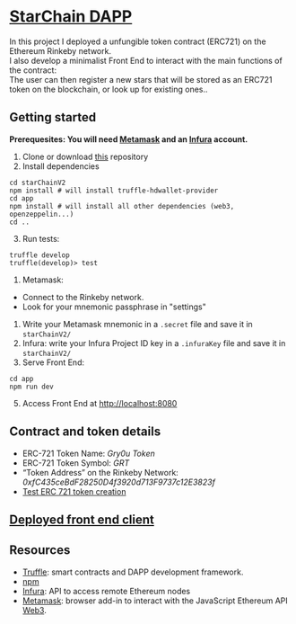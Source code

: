 # [StarChain DAPP](https://r1oga.github.io/starChainV2/)
In this project I deployed a unfungible token contract (ERC721) on the Ethereum Rinkeby network.  
I also develop a minimalist Front End to interact with the main functions of the contract:  
The user can then register a new stars that will be stored as an ERC721 token on the blockchain, or look up for existing ones..
## Getting started
**Prerequesites: You will need [Metamask](https://metamask.io/) and an [Infura](https://infura.io/) account.**
1. Clone or download [this](https://github.com/Gry0u/starChainV2) repository
2. Install dependencies  
```
cd starChainV2
npm install # will install truffle-hdwallet-provider
cd app
npm install # will install all other dependencies (web3, openzeppelin...)
cd ..
```
3. Run tests:
```
truffle develop
truffle(develop)> test
```
1. Metamask:
  - Connect to the Rinkeby network.
  - Look for your mnemonic passphrase in "settings"
  1. Write your Metamask mnemonic in a `.secret` file and save it in `starChainV2/`
3. Infura: write your Infura Project ID key in a `.infuraKey` file and save it in `starChainV2/`
4. Serve Front End:
```
cd app
npm run dev
```
5. Access Front End at [http://localhost:8080](http://localhost:8080)  

## Contract and token details
- ERC-721 Token Name: *Gry0u Token*  
- ERC-721 Token Symbol: *GRT*  
- “Token Address” on the Rinkeby Network: *0xfC435ceBdF28250D4f3920d713F9737c12E3823f*  
- [Test ERC 721 token creation](https://rinkeby.etherscan.io/token/0xfc435cebdf28250d4f3920d713f9737c12e3823f?a=0x45517697e4fc823be60a066ecca8139ce9c4659e)

## [Deployed front end client](https://starchain.herokuapp.com/)

## Resources
- [Truffle](https://www.truffleframework.com/): smart contracts and DAPP development framework.
- [npm](https://www.npmjs.com/get-npm)
- [Infura](https://infura.io/): API to access remote Ethereum nodes
- [Metamask](https://metamask.io/): browser add-in to interact with the JavaScript Ethereum API [Web3](https://github.com/ethereum/web3.js/).
